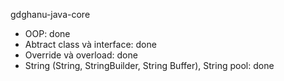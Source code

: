 gdghanu-java-core
- OOP: done
- Abtract class và interface: done
- Override và overload: done
- String (String, StringBuilder, String Buffer), String pool: done
